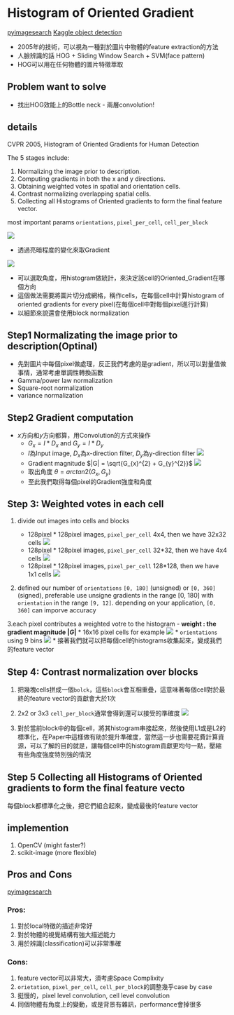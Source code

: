 # Histogram of Oriented Gradient
[pyimagesearch](https://gurus.pyimagesearch.com/lesson-sample-histogram-of-oriented-gradients-and-car-logo-recognition/?fbclid=IwAR2ZFu3-51-_6B0dMp2Ce8Hjkqmr316Uznfbcg6pNRH0iMpMsMvU0L10ZF8)
[Kaggle object detection]([Kaggle]object_detection_histroy.md)
* 2005年的技術，可以視為一種對於圖片中物體的feature extraction的方法
* 人臉辨識的話 HOG + Sliding Window Search + SVM(face pattern)
* HOG可以用在任何物體的圖片特徵萃取
## Problem want to solve
* 找出HOG效能上的Bottle neck - 兩層convolution!

## details

CVPR 2005, Histogram of Oriented Gradients for Human Detection 

The 5 stages include:

1. Normalizing the image prior to description.
2. Computing gradients in both the x and y directions.
3. Obtaining weighted votes in spatial and orientation cells.
4. Contrast normalizing overlapping spatial cells.
5. Collecting all Histograms of Oriented gradients to form the final feature vector.

most important params `orientations`, `pixel_per_cell`, `cell_per_block`

<img src = 'images/object_dection_2.png'></img>

* 透過亮暗程度的變化來取Gradient

<img src = 'images/HOG_1.png'></img>

* 可以選取角度，用histogram做統計，來決定該cell的Oriented_Gradient在哪個方向
* 這個做法需要將圖片切分成網格，稱作cells，在每個cell中計算histogram of oriented gradients for every pixel(在每個cell中對每個pixel進行計算)
* 以細節來說還會使用block normalization

## Step1 Normalizating the image prior to description(Optinal)
* 先對圖片中每個pixel做處理，反正我們考慮的是gradient，所以可以對量值做事情，通常考慮單調性轉換函數
* Gamma/power law normalization
* Square-root normalization
* variance normalization
  
## Step2 Gradient computation
* $x$方向和$y$方向都算，用Convolution的方式來操作
  * $G_x = I * D_x$ and $G_y = I * D_y$
  * $I$為Input image, $D_x$為x-direction filter, $D_y$為y-direction filter
<img src = 'images/HOG_2.png'></img>
  * Gradient magnitude $|G| = \sqrt{G_{x}^{2} + G_{y}^{2}}$
<img src = 'images/HOG_3.png'></img>
  * 取出角度 $\theta = arctan2(G_x, G_y)$
  * 至此我們取得每個pixel的Gradient強度和角度

## Step 3: Weighted votes in each cell
1. divide out images into cells and blocks
   * 128pixel * 128pixel images, `pixel_per_cell` 4x4, then we have 32x32 cells
<img src = 'images/HOG_4.png'></img>
   * 128pixel * 128pixel images, `pixel_per_cell` 32*32, then we have 4x4 cells
<img src = 'images/HOG_5.png'></img>
   * 128pixel * 128pixel images, `pixel_per_cell` 128*128, then we have 1x1 cells
<img src = 'images/HOG_6.png'></img>

1. defined our number of `orientations` `[0, 180]` (unsigned) or `[0, 360]` (signed), preferable use unsigne gradients in the range [0, 180] with `orientation` in the range `[9, 12]`. depending on your application, `[0, 360]` can imporve accuracy


3.each pixel contributes a weighted votre to the histogram - **weight : the gradient magnitude $|G|$** 
    * 16x16 pixel cells for example
<img src = 'images/HOG_7.png'></img>
    * `orientations` using 9 bins
<img src = 'gif/HOG_gif_1.gif'></img>
    * 接著我們就可以把每個cell的histograms收集起來，變成我們的feature vector

## Step 4: Contrast normalization over blocks
1. 把幾塊cells拼成一個`bolck`，這些`block`會互相重疊，這意味著每個cell對於最終的feature vector的貢獻會大於1次
2. 2x2 or 3x3 `cell_per_block`通常會得到還可以接受的準確度
<img src = 'gif/HOG_gif_2.gif'></img>

3. 對於當前block中的每個cell，將其histogram串接起來，然後使用L1或是L2的標準化，在Paper中這樣做有助於提升準確度，當然這一步也需要花費計算資源，可以了解的目的就是，讓每個cell中的histogram貢獻更均勻一點，壓縮有些角度強度特別強的情況

## Step 5 Collecting all Histograms of Oriented gradients to form the final feature vecto
每個block都標準化之後，把它們組合起來，變成最後的feature vector

## implemention
1. OpenCV (might faster?)
2. scikit-image (more flexible)

## Pros and Cons
[pyimagesearch](https://gurus.pyimagesearch.com/lesson-sample-histogram-of-oriented-gradients-and-car-logo-recognition/?fbclid=IwAR2ZFu3-51-_6B0dMp2Ce8Hjkqmr316Uznfbcg6pNRH0iMpMsMvU0L10ZF8)
### Pros:
1. 對於local特徵的描述非常好
2. 對於物體的視覺結構有強大描述能力
3. 用於辨識(classification)可以非常準確

### Cons:
1. feature vector可以非常大，須考慮Space Complixity
2. `orietation`, `pixel_per_cell`, `cell_per_block`的調整幾乎case by case
3. 挺慢的，pixel level convolution, cell level convolution
4. 同個物體有角度上的變動，或是背景有雜訊，performance會掉很多